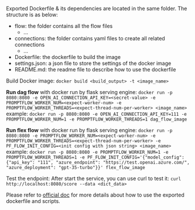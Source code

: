 Exported Dockerfile & its dependencies are located in the same folder. The structure is as below:
- flow: the folder contains all the flow files
  - ...
- connections: the folder contains yaml files to create all related connections
  - ...
- Dockerfile: the dockerfile to build the image
- settings.json: a json file to store the settings of the docker image
- README.md: the readme file to describe how to use the dockerfile


Build Docker image:
`docker build <build_output> -t <image_name>`


**Run dag flow** with docker run by flask serving engine:
`docker run -p 8080:8080 -e OPEN_AI_CONNECTION_API_KEY=<secret-value> -e PROMPTFLOW_WORKER_NUM=<expect-worker-num> -e PROMPTFLOW_WORKER_THREADS=<expect-thread-num-per-worker> <image_name>`
example:
`docker run -p 8080:8080 -e OPEN_AI_CONNECTION_API_KEY=111 -e PROMPTFLOW_WORKER_NUM=1 -e PROMPTFLOW_WORKER_THREADS=1 dag_flow_image`

**Run flex flow** with docker run by flask serving engine:
`docker run -p 8080:8080 -e PROMPTFLOW_WORKER_NUM=<expect-worker-num> -e PROMPTFLOW_WORKER_THREADS=<expect-thread-num-per-worker> -e PF_FLOW_INIT_CONFIG=<init config with json string> <image_name>`
example:
`docker run -p 8080:8080 -e PROMPTFLOW_WORKER_NUM=1 -e PROMPTFLOW_WORKER_THREADS=1 -e PF_FLOW_INIT_CONFIG='{"model_config": {"api_key": "111", "azure_endpoint": "https://test.openai.azure.com/", "azure_deployment": "gpt-35-turbo"}}' flex_flow_image`


Test the endpoint:
After start the service, you can use curl to test it: `curl http://localhost:8080/score --data <dict_data> `


Please refer to [official doc](https://microsoft.github.io/promptflow/how-to-guides/deploy-a-flow/deploy-using-docker.html)
for more details about how to use the exported dockerfile and scripts.

